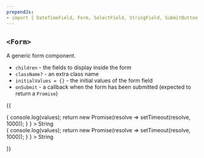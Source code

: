 ```yaml
---
prependJs:
- import { DateTimeField, Form, SelectField, StringField, SubmitButton } from "../../../src";
---
```


## `<Form>`

A generic form component.

* `children` - the fields to display inside the form
* `className?` - an extra class name
* `initialValues = {}` - the initial values of the form field
* `onSubmit` - a callback when the form has been submitted (expected to return a `Promise`)

{{
  <div>
    <Form
      onSubmit={
        values => {
          console.log(values);
          return new Promise(resolve => setTimeout(resolve, 1000));
        }
      }
    >
      <StringField name="string" required>
        String
      </StringField>
      <SubmitButton primary />
    </Form>
    <Form
      onSubmit={
        values => {
          console.log(values);
          return new Promise(resolve => setTimeout(resolve, 1000));
        }
      }
    >
      <StringField name="string" required>
        String
      </StringField>
      <SubmitButton primary />
    </Form>
  </div>
}}

<!-- <SelectField
  name="select"
  required
  options={[
    { value: "alpha", label: "Alpha" },
    { value: "beta", label: "Beta" },
    { value: "gamma", label: "Gamma" }
  ]}
>
  Select
</SelectField>
<DateTimeField name="datetime" required>
  DateTime
</DateTimeField> -->
